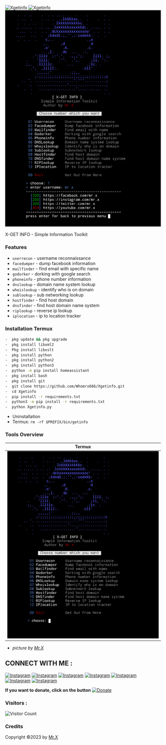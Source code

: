 <img title="Xgetinfo" src="https://img.shields.io/badge/CODENAME%20-Xgetinfo-SCRIPT?colorA=grey&colorB=green&style=for-the-badge"> <img title="Xgetinfo" src="https://img.shields.io/badge/VERSION%20-1.0-SCRIPT?colorA=grey&colorB=green&style=for-the-badge"> 
<img src="https://github.com/Whomrx666/Xgetinfo/blob/main/src/Xgetinfo.png">

X-GET INFO - Simple Information Toolkit

### Features
- ```userrecon```    - username reconnaissance
- ```facedumper```   - dump facebook information
- ```mailfinder``` - find email with specific name
- ```godorker``` - dorking with google search
- ```phoneinfo``` - phone number information
- ```dnslookup``` - domain name system lookup
- ```whoislookup``` - identify who is on domain
- ```sublookup``` - sub networking lookup
- ```hostfinder``` - find host domain
- ```dnsfinder``` - find host domain name system
- ```riplookup``` - reverse ip lookup
- ```iplocation``` - ip to location tracker

### Installation Termux
```bash
-  pkg update && pkg upgrade
-  pkg install libxml2
-  Pkg install libxslt
-  pkg install python
-  pkg install python2
-  pkg install python3
-  python -m pip install homeassistant
-  pkg install bash
-  pkg install git
-  git clone https://github.com/Whomrx666/Xgetinfo.git
-  cd Xgetinfo
-  pip install -r requirements.txt
-  python3 -m pip install -r requirements.txt
-  python Xgetinfo.py
```

- Uninstallation
- Termux: ```rm -rf $PREFIX/bin/getinfo```

### Tools Overview
|Termux|
| ------------ |
|![f](https://github.com/Whomrx666/Xgetinfo/blob/main/src/2.png)|

- <i>picture by [Mr.X](https://www.youtube.com/@whomrx666)</i>

## CONNECT WITH ME :

[![Instagram](https://img.shields.io/badge/WEBSITE-VISIT-yellow?style=for-the-badge&logo=blogger)](https://whomrxhackers.blogspot.com/)
[![Instagram](https://img.shields.io/badge/TWITTER-FOLLOW-red?style=for-the-badge&logo=x)](https://twitter.com/whomrx666)
[![Instagram](https://img.shields.io/badge/YOUTUBE-SUBSCRIBE-red?style=for-the-badge&logo=youtube)](https://youtube.com/@whomrx666)
[![Instagram](https://img.shields.io/badge/FACEBOOK-LIKE-red?style=for-the-badge&logo=facebook)](https://facebook.com/https://www.facebook.com/whomrx.666)
[![Instagram](https://img.shields.io/badge/TELEGRAM-CONNECT-red?style=for-the-badge&logo=telegram)](https://t.me/@Whomr_X)
[![Instagram](https://img.shields.io/badge/WHATSAPP-CONTACT-red?style=for-the-badge&logo=whatsapp)](https://wa.me/6285933663749)
[![Instagram](https://img.shields.io/badge/TIKTOK-FOLLOW-red?style=for-the-badge&logo=tiktok)](https://www.tiktok.com/@whomr.x)

**If you want to donate, click on the button**
<a href="https://saweria.co/whomrx"><img title="Donate" src="https://img.shields.io/badge/Donate-Xgetinfo-yellow?style=for-the-badge&logo=github"></a>

### Visitors :
![Visitor Count](https://profile-counter.glitch.me/Whomrx666/count.svg)

### Credits
Copyright ©2023 by <a href="https://www.youtube.com/@whomrx666">Mr.X</a>
